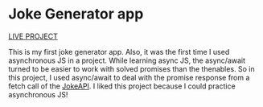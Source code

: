 # Joke Generator app

[LIVE PROJECT](https://firstjokegeneratorisaac.netlify.app)

This is my first joke generator app. Also, it was the first time I used asynchronous JS in a project. While learning async JS, the async/await turned to be easier to work with solved promises than the thenables. So in this project, I used async/await to deal with the promise response from a fetch call of the [JokeAPI](https://v2.jokeapi.dev/). I liked this project because I could practice asynchronous JS!
